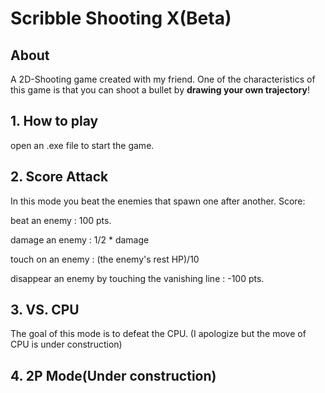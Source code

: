 # Scribble Shooting X(Beta)
## About
A 2D-Shooting game created with my friend.
One of the characteristics of this game is that you can shoot a bullet by **drawing your own trajectory**!
## 1. How to play
open an .exe file to start the game.
## 2. Score Attack
In this mode you beat the enemies that spawn one after another.
Score:

beat an enemy : 100 pts.

damage an enemy : 1/2 \* damage

touch on an enemy : (the enemy's rest HP)/10

disappear an enemy by touching the vanishing line : -100 pts.
## 3. VS. CPU
The goal of this mode is to defeat the CPU.
(I apologize but the move of CPU is under construction)
## 4. 2P Mode(Under construction)
